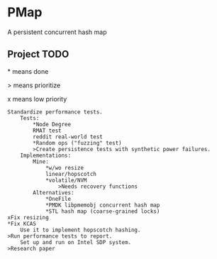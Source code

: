 # PMap
A persistent concurrent hash map

## Project TODO

\* means done

\> means prioritize

x means low priority

	Standardize performance tests.
		Tests:
			*Node Degree
			RMAT test
			reddit real-world test
			*Random ops ("fuzzing" test)
			>Create persistence tests with synthetic power failures.
		Implementations:
			Mine:
				*w/wo resize
				linear/hopscotch
				*volatile/NVM
					>Needs recovery functions
			Alternatives:
				*OneFile
				*PMDK libpmemobj concurrent hash map
				*STL hash map (coarse-grained locks)
	xFix resizing
	*Fix KCAS
		Use it to implement hopscotch hashing.
	>Run performance tests to report.
		Set up and run on Intel SDP system.
	>Research paper